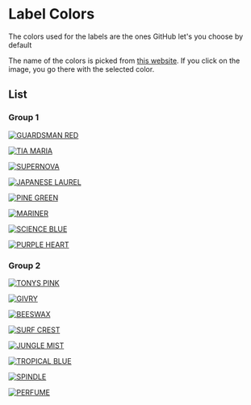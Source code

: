 # Label Colors

The colors used for the labels are the ones GitHub let's you choose by default

The name of the colors is picked from [this website](https://chir.ag/projects/name-that-color/). If you click on the image, you go there with the selected color.

## List

### Group 1

[![GUARDSMAN RED](https://img.shields.io/static/v1?style=for-the-badge&label=guardsman_red&message=%23b60205&color=b60205&labelColor=b60205)](https://chir.ag/projects/name-that-color/#b60205)

[![TIA MARIA](https://img.shields.io/static/v1?style=for-the-badge&label=tia_maria&message=%23d93f0b&color=d93f0b&labelColor=d93f0b)](https://chir.ag/projects/name-that-color/#d93f0b)

[![SUPERNOVA](https://img.shields.io/static/v1?style=for-the-badge&label=supernova&message=%23fbca04&color=fbca04&labelColor=fbca04)](https://chir.ag/projects/name-that-color/#fbca04)

[![JAPANESE LAUREL](https://img.shields.io/static/v1?style=for-the-badge&label=japanese_laurel&message=%230e8a16&color=0e8a16&labelColor=0e8a16)](https://chir.ag/projects/name-that-color/#0e8a16)

[![PINE GREEN](https://img.shields.io/static/v1?style=for-the-badge&label=pine_green&message=%23006b75&color=006b75&labelColor=006b75)](https://chir.ag/projects/name-that-color/#006b75)

[![MARINER](https://img.shields.io/static/v1?style=for-the-badge&label=mariner&message=%231d76db&color=1d76db&labelColor=1d76db)](https://chir.ag/projects/name-that-color/#1d76db)

[![SCIENCE BLUE](https://img.shields.io/static/v1?style=for-the-badge&label=science_blue&message=%230052cc&color=0052cc&labelColor=0052cc)](https://chir.ag/projects/name-that-color/#0052cc)

[![PURPLE HEART](https://img.shields.io/static/v1?style=for-the-badge&label=purple_heart&message=%235319e7&color=5319e7&labelColor=5319e7)](https://chir.ag/projects/name-that-color/#5319e7)

### Group 2

[![TONYS PINK](https://img.shields.io/static/v1?style=for-the-badge&label=tonys_pink&message=%23e99695&color=e99695&labelColor=e99695)](https://chir.ag/projects/name-that-color/#e99695)

[![GIVRY](https://img.shields.io/static/v1?style=for-the-badge&label=givry&message=%23f9d0c4&color=f9d0c4&labelColor=f9d0c4)](https://chir.ag/projects/name-that-color/#f9d0c4)

[![BEESWAX](https://img.shields.io/static/v1?style=for-the-badge&label=beeswax&message=%23fef2c0&color=fef2c0&labelColor=fef2c0)](https://chir.ag/projects/name-that-color/#fef2c0)

[![SURF CREST](https://img.shields.io/static/v1?style=for-the-badge&label=surf_crest&message=%23c2e0c6&color=c2e0c6&labelColor=c2e0c6)](https://chir.ag/projects/name-that-color/#c2e0c6)

[![JUNGLE MIST](https://img.shields.io/static/v1?style=for-the-badge&label=jungle_mist&message=%23bfdadc&color=bfdadc&labelColor=bfdadc)](https://chir.ag/projects/name-that-color/#bfdadc)

[![TROPICAL BLUE](https://img.shields.io/static/v1?style=for-the-badge&label=tropical_blue&message=%23c5def5&color=c5def5&labelColor=c5def5)](https://chir.ag/projects/name-that-color/#c5def5)

[![SPINDLE](https://img.shields.io/static/v1?style=for-the-badge&label=spindle&message=%23bfd4f2&color=bfd4f2&labelColor=bfd4f2)](https://chir.ag/projects/name-that-color/#bfd4f2)

[![PERFUME](https://img.shields.io/static/v1?style=for-the-badge&label=perfume&message=%23d4c5f9&color=d4c5f9&labelColor=d4c5f9)](https://chir.ag/projects/name-that-color/#d4c5f9)
